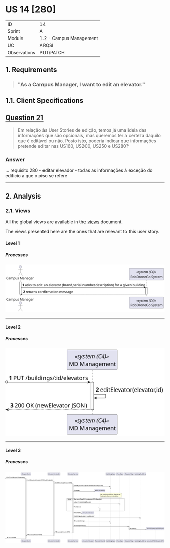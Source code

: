 # US 14 [280]

|              |                         |
| ------------ | ----------------------- |
| ID           | 14                      |
| Sprint       | A                       |
| Module       | 1.2 - Campus Management |
| UC           | ARQSI                   |
| Observations | PUT/PATCH               |

## 1. Requirements

> ### "As a Campus Manager, I want to edit an elevator."

## 1.1. Client Specifications

## [Question 21](https://moodle.isep.ipp.pt/mod/forum/discuss.php?d=25168)

> Em relação às User Stories de edição, temos já uma ideia das informações que são opcionais, mas queremos ter a certeza daquilo que é editável ou não. Posto isto, poderia indicar que informações pretende editar nas US160, US200, US250 e US280?

### Answer

...
requisito 280 - editar elevador - todas as informações à exceção do edificio a que o piso se refere

---

## 2. Analysis

### 2.1. Views

All the global views are available in the [views](../../views/readme.md) document.

The views presented here are the ones that are relevant to this user story.

#### Level 1

##### Processes

![Level 1 Processes View](views/level-1/assets/process-view.svg)

---

#### Level 2

##### Processes

![Level 2 Processes View](views/level-2/assets/process-view.svg)

---

#### Level 3

##### Processes

![Level 3 Processes View](views/level-3/assets/process-view.svg)
